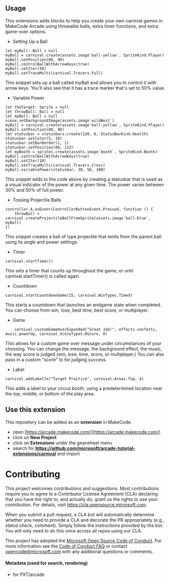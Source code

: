 ## Usage

This extensions adds blocks to help you create your own carnival games in MakeCode Arcade using throwable balls, extra timer functions, and extra game-over options.


* Setting Up a Ball

```blocks
let myBall: Ball = null
myBall = carnival.create(assets.image`ball-yellow`, SpriteKind.Player)
myBall.setPosition(80, 90)
myBall.controlBallWithArrowKeys(true)
myBall.setIter(50)
myBall.setTraceMulti(carnival.Tracers.Full)
```

This snippet sets up a ball called myBall and allows you to control it with arrow keys. You'll also see that it has a trace marker that's set to 50% value.


* Variable Power

```blocks
let theTarget: Sprite = null
let throwBall: Ball = null
let myBall: Ball = null
scene.setBackgroundImage(assets.image`wildWest`)
myBall = carnival.create(assets.image`ball-yellow`, SpriteKind.Player)
myBall.setPosition(80, 90)
let statusbar = statusbars.create(120, 6, StatusBarKind.Health)
statusbar.setColor(5, 10)
statusbar.setBarBorder(1, 1)
statusbar.setPosition(80, 113)
let myBooth = sprites.create(assets.image`booth`, SpriteKind.Booth)
myBall.controlBallWithArrowKeys(true)
myBall.setIter(10)
myBall.setTraceMulti(carnival.Tracers.Cross)
myBall.variablePower(statusbar, 30, 50, 100)
```

This snippet adds to the code above by creating a statusbar that is used as a visual indicator of the power at any given time. The power varies between 30% and 50% of full power.



* Tossing Projectile Balls

```blocks
controller.A.onEvent(ControllerButtonEvent.Pressed, function () {
    throwBall = carnival.createProjectileBallFromSprite(assets.image`ball-blue`, myBall)
})
```

This snippet creates a ball of type projectile that emits from the parent ball using its angle and power settings.



* Timer

```blocks
carnival.startTimer()
```

This sets a timer that counts up throughout the game, or until carnival.startTimer() is called again.



* Countdown

```blocks
carnival.startCountdownGame(15, carnival.WinTypes.Timed)

```

This starts a countdown that launches an endgame state when completed. You can choose from win, lose, best time, best score, or multiplayer.



* Game

```blocks
    carnival.customGameOverExpanded("Great Job!", effects.confetti, music.powerUp, carnival.ScoreTypes.HScore, 0)
```

This allows for a custom game over message under circumstances of your choosing.  You can change the message, the background effect, the music, the way score is judged (win, lose, time, score, or multiplayer.) You can also pass in a custom "score" to for judging success.



* Label

```blocks
carnival.addLabelTo("Target Practice", carnival.Areas.Top, 4)
```

This adds a label to your circus booth, using a predetermined location near the top, middle, or bottom of the play area.





## Use this extension

This repository can be added as an **extension** in MakeCode.

* open [https://arcade.makecode.com/](https://arcade.makecode.com/)
* click on **New Project**
* click on **Extensions** under the gearwheel menu
* search for **https://github.com/microsoft/arcade-tutorial-extensions/carnival** and import

# Contributing

This project welcomes contributions and suggestions.  Most contributions require you to agree to a
Contributor License Agreement (CLA) declaring that you have the right to, and actually do, grant us
the rights to use your contribution. For details, visit https://cla.opensource.microsoft.com.

When you submit a pull request, a CLA bot will automatically determine whether you need to provide
a CLA and decorate the PR appropriately (e.g., status check, comment). Simply follow the instructions
provided by the bot. You will only need to do this once across all repos using our CLA.

This project has adopted the [Microsoft Open Source Code of Conduct](https://opensource.microsoft.com/codeofconduct/).
For more information see the [Code of Conduct FAQ](https://opensource.microsoft.com/codeofconduct/faq/) or
contact [opencode@microsoft.com](mailto:opencode@microsoft.com) with any additional questions or comments.

#### Metadata (used for search, rendering)

* for PXT/arcade
<script src="https://makecode.com/gh-pages-embed.js"></script><script>makeCodeRender("{{ site.makecode.home_url }}", "{{ site.github.owner_name }}/{{ site.github.repository_name }}#v0.1.0");</script>










